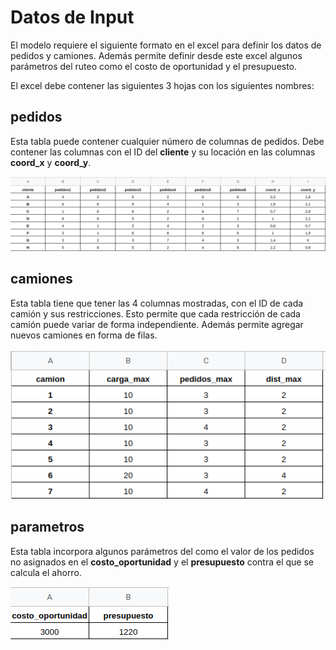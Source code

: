 # Datos de Input

El modelo requiere el siguiente formato en el excel para definir los datos de pedidos y camiones. Además permite definir desde este excel algunos parámetros del ruteo como el costo de oportunidad y el presupuesto.

El excel debe contener las siguientes 3 hojas con los siguientes nombres:

## pedidos

Esta tabla puede contener cualquier número de columnas de pedidos. Debe contener las columnas con el ID del **cliente** y su locación en las columnas **coord_x** y **coord_y**. 

![tabla pedidos](assets/../../../assets/inputs1.png)

## camiones

Esta tabla tiene que tener las 4 columnas mostradas, con el ID de cada camión y sus restricciones. Esto permite que cada restricción de cada camión puede variar de forma independiente. Además permite agregar nuevos camiones en forma de filas.

![tabla pedidos](assets/../../../assets/inputs2.png)

## parametros

Esta tabla incorpora algunos parámetros del como el valor de los pedidos no asignados en el **costo_oportunidad** y el **presupuesto** contra el que se calcula el ahorro.

![tabla pedidos](assets/../../../assets/inputs3.png)